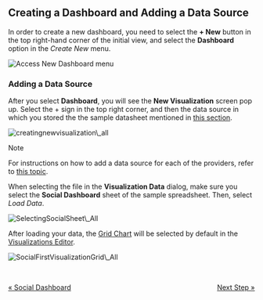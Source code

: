 ## Creating a Dashboard and Adding a Data Source

In order to create a new dashboard, you need to select the **+ New**
button in the top right-hand corner of the initial view, and select the
**Dashboard** option in the *Create New* menu.

<img src="images/create-new-dashboard.png" alt="Access New Dashboard menu" class="responsive-img"/>

### Adding a Data Source

After you select **Dashboard**, you will see the **New Visualization**
screen pop up. Select the + sign in the top right corner, and then the
data source in which you stored the the sample datasheet mentioned in
[this section](~/en/dashboard-tutorials/finance-dashboard/getting-started.html#sample-data).

<img src="images/creating-new-visualization.png" alt="creatingnewvisualization\_all" class="responsive-img"/>

>[!NOTE]
>For instructions on how to add a data source for each of the providers, refer to [this topic](~/en/datasources/overview.md).

When selecting the file in the **Visualization Data** dialog, make sure
you select the **Social Dashboard** sheet of the sample spreadsheet.
Then, select *Load Data*.

<img src="images/SelectingSocialSheet_All.png" alt="SelectingSocialSheet\_All" class="responsive-img"/>

After loading your data, the [Grid Chart](~/en/data-visualizations/visualization-types/grid-chart.md) will be selected by
default in the [Visualizations Editor](~/en/data-visualizations/visualizations-editor.md).

<img src="images/SocialFirstVisualizationGrid_All.png" alt="SocialFirstVisualizationGrid\_All" class="responsive-img"/>

 

<style>
.previous {
    text-align: left
}

.next {
    float: right
}

</style>

<a href="getting-started.md" class="previous">&laquo; Social Dashboard</a>
<a href="selecting-data-visualization.md" class="next">Next Step &raquo;</a>

